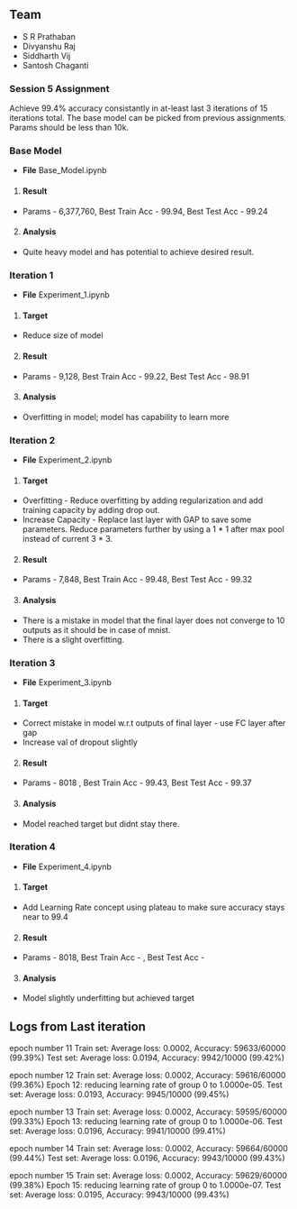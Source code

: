 ## Team ##

* S R Prathaban
* Divyanshu Raj
* Siddharth Vij
* Santosh Chaganti

### Session 5 Assignment ###
Achieve 99.4% accuracy consistantly in at-least last 3 iterations of 15 iterations total. The base model can be picked from previous assignments. Params should be less than 10k.


### Base Model
* **File** Base_Model.ipynb
1. #### Result
  * Params - 6,377,760, Best Train Acc - 99.94, Best Test Acc - 99.24
2. #### Analysis
  * Quite heavy model and has potential to achieve desired result.  

### Iteration 1
* **File** Experiment_1.ipynb
1. #### Target
  * Reduce size of model
2. #### Result
  * Params - 9,128, Best Train Acc - 99.22, Best Test Acc - 98.91 
3. #### Analysis
  * Overfitting in model; model has capability to learn more

### Iteration 2
* **File** Experiment_2.ipynb
1. #### Target
  * Overfitting - Reduce overfitting by adding regularization and add training capacity by adding drop out. 
  * Increase Capacity - Replace last layer with GAP to save some parameters. Reduce parameters further by using a 1 * 1 after max pool instead of current 3 * 3.
2. #### Result
  * Params - 7,848, Best Train Acc - 99.48, Best Test Acc - 99.32
3. #### Analysis
  * There is a mistake in model that the final layer does not converge to 10 outputs as it should be in case of mnist.
  * There is a slight overfitting.

### Iteration 3
* **File** Experiment_3.ipynb
1. #### Target
  * Correct mistake in model w.r.t outputs of final layer - use FC layer after gap
  * Increase val of dropout slightly
2. #### Result
  * Params - 8018 , Best Train Acc - 99.43, Best Test Acc - 99.37
3. #### Analysis
  * Model reached target but didnt stay there. 

### Iteration 4
* **File** Experiment_4.ipynb
1. #### Target
  * Add Learning Rate concept using plateau to make sure accuracy stays near to 99.4 
2. #### Result
  * Params - 8018, Best Train Acc - , Best Test Acc -  
3. #### Analysis
  * Model slightly underfitting but achieved target

## Logs from Last iteration
epoch number  11
Train set: Average loss: 0.0002, Accuracy: 59633/60000 (99.39%)
Test set: Average loss: 0.0194, Accuracy: 9942/10000 (99.42%)

epoch number  12
Train set: Average loss: 0.0002, Accuracy: 59616/60000 (99.36%)
Epoch    12: reducing learning rate of group 0 to 1.0000e-05.
Test set: Average loss: 0.0193, Accuracy: 9945/10000 (99.45%)

epoch number  13
Train set: Average loss: 0.0002, Accuracy: 59595/60000 (99.33%)
Epoch    13: reducing learning rate of group 0 to 1.0000e-06.
Test set: Average loss: 0.0196, Accuracy: 9941/10000 (99.41%)

epoch number  14
Train set: Average loss: 0.0002, Accuracy: 59664/60000 (99.44%)
Test set: Average loss: 0.0196, Accuracy: 9943/10000 (99.43%)

epoch number  15
Train set: Average loss: 0.0002, Accuracy: 59629/60000 (99.38%)
Epoch    15: reducing learning rate of group 0 to 1.0000e-07.
Test set: Average loss: 0.0195, Accuracy: 9943/10000 (99.43%)
